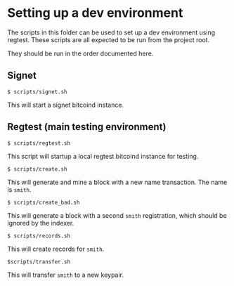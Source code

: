 # Setting up a dev environment

The scripts in this folder can be used to set up a dev environment using regtest. These scripts are all expected to be run from the project root.

They should be run in the order documented here.

## Signet

`$ scripts/signet.sh`

This will start a signet bitcoind instance.

## Regtest (main testing environment)

`$ scripts/regtest.sh`

This script will startup a local regtest bitcoind instance for testing.

`$ scripts/create.sh`

This will generate and mine a block with a new name transaction. The name is `smith`.

`$ scripts/create_bad.sh`

This will generate a block with a second `smith` registration, which should be ignored by the indexer.

`$ scripts/records.sh`

This will create records for `smith`.

`$scripts/transfer.sh`

This will transfer `smith` to a new keypair.